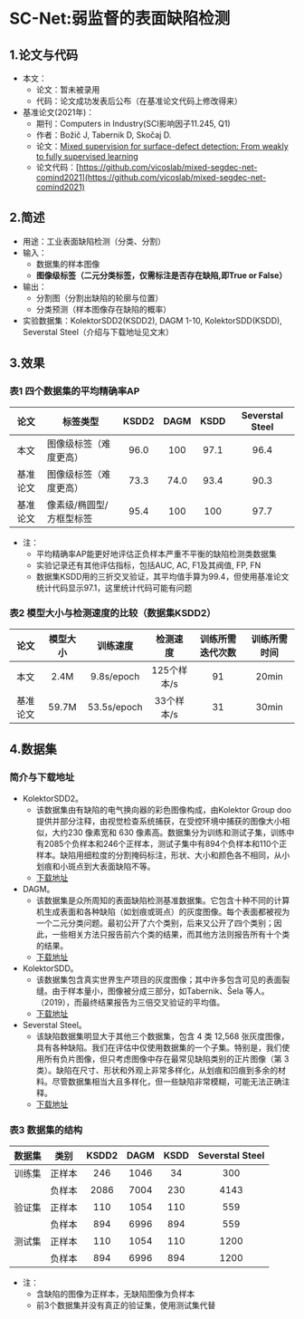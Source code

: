 #  SC-Net:弱监督的表面缺陷检测
## 1.论文与代码  
* 本文：
  * 论文：暂未被录用
  * 代码：论文成功发表后公布（在基准论文代码上修改得来）
* 基准论文(2021年)：
  * 期刊：Computers in Industry(SCI影响因子11.245, Q1)
  * 作者：Božič J, Tabernik D, Skočaj D.
  * 论文：[Mixed supervision for surface-defect detection: From weakly to fully supervised learning](https://www.webofscience.com/wos/alldb/full-record/WOS:000648879500012)
  * 论文代码：[https://github.com/vicoslab/mixed-segdec-net-comind2021](https://github.com/vicoslab/mixed-segdec-net-comind2021)  
## 2.简述  
* 用途：工业表面缺陷检测（分类、分割）  
* 输入：
  * 数据集的样本图像
  * **图像级标签（二元分类标签，仅需标注是否存在缺陷,即True or False）**  
* 输出：
  * 分割图（分割出缺陷的轮廓与位置）  
  * 分类预测（样本图像存在缺陷的概率）  
* 实验数据集：KolektorSDD2(KSDD2), DAGM 1-10, KolektorSDD(KSDD), Severstal Steel（介绍与下载地址见文末）  

## 3.效果  
### 表1 四个数据集的平均精确率AP  
| 论文 | 标签类型 | KSDD2 | DAGM | KSDD | Severstal Steel |  
| :---: | --- | :---: | :---: | :---: | :---: |  
| 本文 | 图像级标签（难度更高） | 96.0 | 100 | 97.1 | 96.4 |  
| 基准论文 | 图像级标签（难度更高） | 73.3 | 74.0 | 93.4 | 90.3 |  
| 基准论文 | 像素级/椭圆型/方框型标签 | 95.4 | 100 | 100 | 97.7 |  
* 注：
  * 平均精确率AP能更好地评估正负样本严重不平衡的缺陷检测类数据集
  * 实验记录还有其他评估指标，包括AUC, AC, F1及其阀值, FP, FN
  * 数据集KSDD用的三折交叉验证，其平均值手算为99.4，但使用基准论文统计代码显示97.1，这里统计代码可能有问题
### 表2 模型大小与检测速度的比较（数据集KSDD2）  
| 论文 | 模型大小 | 训练速度 | 检测速度 | 训练所需迭代次数 | 训练所需时间 |  
| :---: | :---: | :---: | :---: | :---: | :---: |  
| 本文 | 2.4M | 9.8s/epoch | 125个样本/s | 91 | 20min |  
| 基准论文 | 59.7M | 53.5s/epoch | 33个样本/s | 31 | 30min |  

## 4.数据集  
### 简介与下载地址  
* KolektorSDD2。
  * 该数据集由有缺陷的电气换向器的彩色图像构成，由Kolektor Group doo提供并部分注释，由视觉检查系统捕获，在受控环境中捕获的图像大小相似，大约230 像素宽和 630 像素高。数据集分为训练和测试子集，训练中有2085个负样本和246个正样本，测试子集中有894个负样本和110个正样本。缺陷用细粒度的分割掩码标注，形状、大小和颜色各不相同，从小划痕和小斑点到大表面缺陷不等。
  * [下载地址](https://www.vicos.si/resources/kolektorsdd2/)
* DAGM。
  * 该数据集是众所周知的表面缺陷检测基准数据集。它包含十种不同的计算机生成表面和各种缺陷（如划痕或斑点）的灰度图像。每个表面都被视为一个二元分类问题。最初公开了六个类别，后来又公开了四个类别；因此，一些相关方法只报告前六个类的结果，而其他方法则报告所有十个类的结果。
  * [下载地址](https://hci.iwr.uni-heidelberg.de/content/weakly-supervised-learning-industrial-optical-inspection)
* KolektorSDD。
  * 该数据集包含真实世界生产项目的灰度图像；其中许多包含可见的表面裂缝。由于样本量小，图像被分成三部分，如Tabernik、Šela 等人。（2019），而最终结果报告为三倍交叉验证的平均值。
  * [下载地址](https://www.vicos.si/resources/kolektorsdd/)
* Severstal Steel。
  * 该缺陷数据集明显大于其他三个数据集，包含 4 类 12,568 张灰度图像，具有各种缺陷。我们在评估中仅使用数据集的一个子集。特别是，我们使用所有负片图像，但只考虑图像中存在最常见缺陷类别的正片图像（第 3 类）。缺陷在尺寸、形状和外观上非常多样化，从划痕和凹痕到多余的材料。尽管数据集相当大且多样化，但一些缺陷非常模糊，可能无法正确注释。
  * [下载地址](https://www.kaggle.com/c/severstal-steel-defect-detection/data)
### 表3 数据集的结构 
| 数据集 | 类别 | KSDD2 | DAGM | KSDD | Severstal Steel |  
| :---: | :---: | :---: | :---: | :---: | :---: |  
| 训练集 | 正样本 | 246 | 1046 | 34 | 300 |  
|        | 负样本 | 2086 | 7004 | 230 | 4143 |  
| 验证集 | 正样本 | 110 | 1054 | 110 | 559 |  
|        | 负样本 | 894 | 6996 | 894 | 559 |  
| 测试集 | 正样本 | 110 | 1054 | 110 | 1200 |  
|        | 负样本 | 894 | 6996 | 894 | 1200 |  
* 注：
  * 含缺陷的图像为正样本，无缺陷图像为负样本
  * 前3个数据集并没有真正的验证集，使用测试集代替

